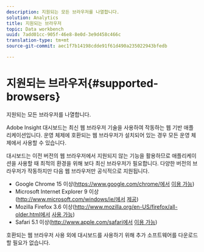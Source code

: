 ```yaml
---
description: 지원되는 모든 브라우저를 나열합니다.
solution: Analytics
title: 지원되는 브라우저
topic: Data workbench
uuid: 7add01cc-905f-46e8-8e0d-3e9d458c466c
translation-type: tm+mt
source-git-commit: aec1f7b14198cdde91f61d490a235022943bfedb

---
```



# 지원되는 브라우저{#supported-browsers}

지원되는 모든 브라우저를 나열합니다.

Adobe Insight 대시보드는 최신 웹 브라우저 기술을 사용하여 작동하는 웹 기반 애플리케이션입니다. 운영 체제에 호환되는 웹 브라우저가 설치되어 있는 경우 모든 운영 체제에서 사용할 수 있습니다.

대시보드는 이전 버전의 웹 브라우저에서 지원되지 않는 기능을 활용하므로 애플리케이션을 사용할 때 최적의 환경을 위해 보다 최신 브라우저가 필요합니다. 다양한 버전의 브라우저가 작동하지만 다음 웹 브라우저만 공식적으로 지원됩니다.

* Google Chrome 15 이상(https://www.google.com/chrome/에서 [이용 가능](https://www.google.com/chrome/))
* Microsoft Internet Explorer 9 이상(http://www.microsoft.com/windows/ie/에서 [제공](http://www.microsoft.com/windows/ie/))
* Mozilla Firefox 3.6 이상(http://www.mozilla.org/en-US/firefox/all-older.html에서 [사용 가능](http://www.mozilla.org/en-US/firefox/all-older.html))
* Safari 5.1 이상(http://www.apple.com/safari에서 [이용 가능](http://www.apple.com/safari))

호환되는 웹 브라우저 사용 외에 대시보드를 사용하기 위해 추가 소프트웨어를 다운로드할 필요가 없습니다.
